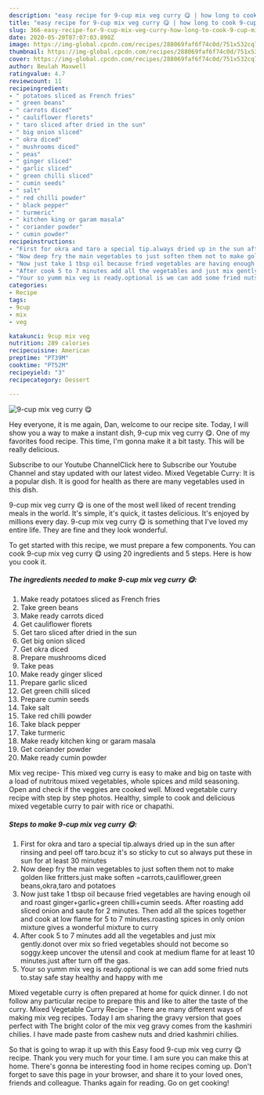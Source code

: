 ```yaml
---
description: "easy recipe for 9-cup mix veg curry 😋 | how long to cook 9-cup mix veg curry 😋"
title: "easy recipe for 9-cup mix veg curry 😋 | how long to cook 9-cup mix veg curry 😋"
slug: 366-easy-recipe-for-9-cup-mix-veg-curry-how-long-to-cook-9-cup-mix-veg-curry
date: 2020-05-20T07:07:03.898Z
image: https://img-global.cpcdn.com/recipes/288069faf6f74c0d/751x532cq70/9-cup-mix-veg-curry-😋-recipe-main-photo.jpg
thumbnail: https://img-global.cpcdn.com/recipes/288069faf6f74c0d/751x532cq70/9-cup-mix-veg-curry-😋-recipe-main-photo.jpg
cover: https://img-global.cpcdn.com/recipes/288069faf6f74c0d/751x532cq70/9-cup-mix-veg-curry-😋-recipe-main-photo.jpg
author: Beulah Maxwell
ratingvalue: 4.7
reviewcount: 11
recipeingredient:
- " potatoes sliced as French fries"
- " green beans"
- " carrots diced"
- " cauliflower florets"
- " taro sliced after dried in the sun"
- " big onion sliced"
- " okra diced"
- " mushrooms diced"
- " peas"
- " ginger sliced"
- " garlic sliced"
- " green chilli sliced"
- " cumin seeds"
- " salt"
- " red chilli powder"
- " black pepper"
- " turmeric"
- " kitchen king or garam masala"
- " coriander powder"
- " cumin powder"
recipeinstructions:
- "First for okra and taro a special tip.always dried up in the sun after rinsing and peel off taro.bcuz it&#39;s so sticky to cut so always put these in sun for at least 30 minutes"
- "Now deep fry the main vegetables to just soften them not to make golden like fritters.just make soften =carrots,cauliflower,green beans,okra,taro and potatoes"
- "Now just take 1 tbsp oil because fried vegetables are having enough oil and roast ginger+garlic+green chilli+cumin seeds. After roasting add sliced onion and saute for 2 minutes. Then add all the spices together and cook at low flame for 5 to 7 minutes.roasting spices in only onion mixture gives a wonderful mixture to curry"
- "After cook 5 to 7 minutes add all the vegetables and just mix gently.donot over mix so fried vegetables should not become so soggy.keep uncover the utensil and cook at medium flame for at least 10 minutes.just after turn off the gas."
- "Your so yumm mix veg is ready.optional is we can add some fried nuts to.stay safe stay healthy and happy with me"
categories:
- Recipe
tags:
- 9cup
- mix
- veg

katakunci: 9cup mix veg 
nutrition: 289 calories
recipecuisine: American
preptime: "PT39M"
cooktime: "PT52M"
recipeyield: "3"
recipecategory: Dessert

---
```



![9-cup mix veg curry 😋](https://img-global.cpcdn.com/recipes/288069faf6f74c0d/751x532cq70/9-cup-mix-veg-curry-😋-recipe-main-photo.jpg)

Hey everyone, it is me again, Dan, welcome to our recipe site. Today, I will show you a way to make a instant dish, 9-cup mix veg curry 😋. One of my favorites food recipe. This time, I'm gonna make it a bit tasty. This will be really delicious.

Subscribe to our Youtube ChannelClick here to Subscribe our Youtube Channel and stay updated with our latest video. Mixed Vegetable Curry: It is a popular dish. It is good for health as there are many vegetables used in this dish.

9-cup mix veg curry 😋 is one of the most well liked of recent trending meals in the world. It's simple, it's quick, it tastes delicious. It's enjoyed by millions every day. 9-cup mix veg curry 😋 is something that I've loved my entire life. They are fine and they look wonderful.


To get started with this recipe, we must prepare a few components. You can cook 9-cup mix veg curry 😋 using 20 ingredients and 5 steps. Here is how you cook it.

<!--inarticleads1-->

##### The ingredients needed to make 9-cup mix veg curry 😋:

1. Make ready  potatoes sliced as French fries
1. Take  green beans
1. Make ready  carrots diced
1. Get  cauliflower florets
1. Get  taro sliced after dried in the sun
1. Get  big onion sliced
1. Get  okra diced
1. Prepare  mushrooms diced
1. Take  peas
1. Make ready  ginger sliced
1. Prepare  garlic sliced
1. Get  green chilli sliced
1. Prepare  cumin seeds
1. Take  salt
1. Take  red chilli powder
1. Take  black pepper
1. Take  turmeric
1. Make ready  kitchen king or garam masala
1. Get  coriander powder
1. Make ready  cumin powder


Mix veg recipe- This mixed veg curry is easy to make and big on taste with a load of nutritous mixed vegetables, whole spices and mild seasoning. Open and check if the veggies are cooked well. Mixed vegetable curry recipe with step by step photos. Healthy, simple to cook and delicious mixed vegetable curry to pair with rice or chapathi. 

<!--inarticleads2-->

##### Steps to make 9-cup mix veg curry 😋:

1. First for okra and taro a special tip.always dried up in the sun after rinsing and peel off taro.bcuz it&#39;s so sticky to cut so always put these in sun for at least 30 minutes
1. Now deep fry the main vegetables to just soften them not to make golden like fritters.just make soften =carrots,cauliflower,green beans,okra,taro and potatoes
1. Now just take 1 tbsp oil because fried vegetables are having enough oil and roast ginger+garlic+green chilli+cumin seeds. After roasting add sliced onion and saute for 2 minutes. Then add all the spices together and cook at low flame for 5 to 7 minutes.roasting spices in only onion mixture gives a wonderful mixture to curry
1. After cook 5 to 7 minutes add all the vegetables and just mix gently.donot over mix so fried vegetables should not become so soggy.keep uncover the utensil and cook at medium flame for at least 10 minutes.just after turn off the gas.
1. Your so yumm mix veg is ready.optional is we can add some fried nuts to.stay safe stay healthy and happy with me


Mixed vegetable curry is often prepared at home for quick dinner. I do not follow any particular recipe to prepare this and like to alter the taste of the curry. Mixed Vegetable Curry Recipe - There are many different ways of making mix veg recipes. Today I am sharing the gravy version that goes perfect with The bright color of the mix veg gravy comes from the kashmiri chilies. I have made paste from cashew nuts and dried kashmiri chilies. 

So that is going to wrap it up with this Easy food 9-cup mix veg curry 😋 recipe. Thank you very much for your time. I am sure you can make this at home. There's gonna be interesting food in home recipes coming up. Don't forget to save this page in your browser, and share it to your loved ones, friends and colleague. Thanks again for reading. Go on get cooking!
